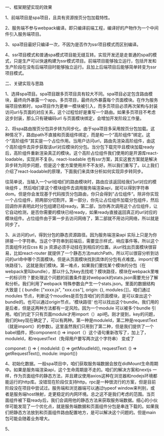 一、框架期望实现的效果

1、前端项目是spa项目，且具有资源按页分包加载特性。

2、服务端不参与webpack编译。即只编译前端工程，编译好的产物作为一个中间件引入服务端项目。

3、spa项目最好只编译一次，不因为是否作为ssr项目模式而区别编译。

4、ssr项目模式和普通spa模式项目能无缝互转。实现开发还是走普通的spa的模式，只是生产可以快速构建为ssr模式项目。前端项目能够独立运行，包括开发和生产阶段在没有后端项目时能够独立运行。且加上后端项目后能够简单转变为ssr项目模式。

二、关键实现与思路

1、选择spa项目。spa项目跟多页项目具有较大不同。spa项目必定包含路由模块，最终向外暴露一个app。多页项目，最终向外暴露每个页面模块。在作为服务端项目依赖时，spa项目作为更单一模块被引入，而多页项目必须再次架构与封装访问url与页面的对应关系，这个过程恰好是重写一个路由。如果多页项目不考虑这步封装，那么只有硬编码url 与页面模块绑定，会增加开发阶段工作量。

2、将spa路由按页分包异步转为同步化。由于spa项目多采用按页分包加载。这种情况下，路由path不直接和页面组件绑定，而是和一个“高阶组件”绑定。这个“高阶组件“其实是一个占位作用。当用户访问url，路由先渲染高阶组件，由这个高阶组件去异步获取该url对应模块的分包。当分包下载完毕且模块加载ready后，高阶组件重新渲染真正的模块。这个高阶占位组件我们使用的是开源库react-loadable，实现并不复杂。react-loadable 也有ssr方案，其实这套方案就是解决异步转为同步问题，但是这个套方案使用并不不友好。所以我们重写了。以上我们介绍了react-loadable的原理，下面我们来具体分析如何实现异步转同步。

往简单说，当输入一个url给咱们的路由模块时，路由应该返回给我们url对应的模块组件 。然后咱们拿这个模块组件去调用服务端渲染api，就可以得到字符串dom。但是你会发现基于代码按页分包路由，你只会得到“占位组件“。除非你实现一个占位组件，把两部分切割开。第一部分，你先让占位组件加载分包组件，然后回调你并表明此时分包组建已经ready。第二部，当你再次调用这个占位组件，让它自动检测，是否你需要的模块已经ready，如果ready直接返回真正的url对应的模块组件。占位组件由于第一步去访问网络了，第二部就不用访问网络，所以就是同步了。

3、从访问的url，得到分包的静态资源路径。因为服务端渲染api 实际上只是为你拼接一个字符串。当这个字符串到前端后，需要显示样式，响应事件等。所以这个页面组件对应css 和 js 资源必须手动挂在到相应的位置。从url找出页面模块很容易，比如react-router 就提供了一个静态方法matchPath，所以可以很容分析到访问的url命中哪个页面模块。但是从页面模块找到具体的分包有点难度。import\('模块路径‘\)， 这就是我们模块。第一难点，如果我们要找某个模块的分包（在webpack里叫bundle），那以什么为key去找呢？模块路径，模块在webpack里唯一的标识符？要处理这个问题的前置条件是对webpack的stats.json需要充分了解和分析。我们利用了webpack 特殊参数会产生一个stats.json。里面的数据结构大致是 \[ { bundle: \["xxxx.js",  "xxx.css"\], origin: {}, modules:\[\]\]，咱们通过modules 节点，判断这个moudles是否包含咱们的页面模块，是可以查出这个bundle的。也可以通过origin节点，'模块路径‘ 也可以找出这个bundle。我们用的是后者，但是这两种方法都有一定风险。因为一个module 可以被多个bundle 引用。咱们约定下只有页面module才用import（）api吧。刚才提到，key的问题，我们的key现在确定了，可以有两种。第一种是moduleId，第二种是requestText（就是import\(）的参数\)。这里虽然我们只用到了第二种，但是我们提供了一个babel插件，把component:\(\) =&gt; import（）这个语句重新改写了，加上了，moduleId，和requestText（免得用户要写两次这个字符串） 变成了

componet: \(\) =&gt; {  moduleId: \(\) =&gt; getMoudleId\(\), requestText: \(\) =&gt; getRequestText\(\), module: import\(\)}

4、初始化数据。一般spa项目中，咱们获取服务端数据会放在didMount生命周期中。如果是服务端渲染api，这个生命周期是不走的。咱们的解决方案和nextjs 一样，作为页面组件的静态方法，并且建议使用axios这种在浏览器和nodejs环境都能运行的http库。没错现在阶段仅支持http。rpc是一种很流行的方案，但是目前阶段没在项目中尝试过。服务端和浏览器端可以通过typeof window来判别，或者是服务端host映射，走更稳定的内网环境。总之这不是我们考虑的范围。当页面组件被下载ready后，我们会调用他的静态方法来获取服务端数据。细心的小伙伴可能发现了一个优化点，就是服务端数据和页面组件分包是串连下载的。如果我们把静态方法放到和页面组件路由配置地方，是可以解决这个问题的。但是main包可能会随着业务增大。

5、

